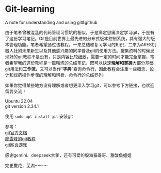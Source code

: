 # Git-learning
A note for understanding and using git&github   

由于笔者曾被混乱的代码管理习惯坑的相似，于是痛定思痛决定学习git，于是有了这份学习笔记。Git是目前世界上最先进的分布式版本控制系统，具有强大的版本管理功能。笔者希望通过该教程，一来总结和复习学习的知识，二来为ARES机器人社的未来新生以及其他感兴趣的同学普及git的使用方法。搜集资料的时候发现好的git教程不是没有，只是内容比较细致，需要一定的时间才能完全掌握，笔者希望我的这份教程是一篇精炼的总结笔记，既可以快速**理解和掌握**大部分基础git用法和**工作流**，又可以当作“**字典**”查询命令行，因此教程会注重一些概念、设计和规范操作步骤的理解和辨析，命令行的总结罗列。    

如果你觉得某些地方没有理解或者想更深入学习git，可以参考下方链接，也欢迎留言交流！

Ubuntu 22.04  
git version 2.34.1    

使用 ` sudo apt install git ` 安装git

参考：    
[git官方文档](https://git-scm.com/book/zh/v2)     
[廖雪峰的git教程](https://liaoxuefeng.com/books/git/)   
[git网页游戏](https://learngitbranching.js.org/?locale=zh_CN)

感谢gemini、deepseek大爹，还有可爱的殷海猫哥哥、甜酸鱼姐姐    

完更撒花，芜湖～～～    
